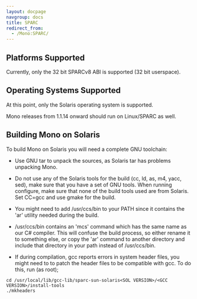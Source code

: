 ```yaml
---
layout: docpage
navgroup: docs
title: SPARC
redirect_from:
  - /Mono:SPARC/
---
```


Platforms Supported
-------------------

Currently, only the 32 bit SPARCv8 ABI is supported (32 bit userspace).

Operating Systems Supported
---------------------------

At this point, only the Solaris operating system is supported.

Mono releases from 1.1.14 onward should run on Linux/SPARC as well.

Building Mono on Solaris
------------------------

To build Mono on Solaris you will need a complete GNU toolchain:

-   Use GNU tar to unpack the sources, as Solaris tar has problems unpacking Mono.

-   Do not use any of the Solaris tools for the build (cc, ld, as, m4, yacc, sed), make sure that you have a set of GNU tools. When running configure, make sure that none of the build tools used are from Solaris. Set CC=gcc and use gmake for the build.

-   You might need to add /usr/ccs/bin to your PATH since it contains the 'ar' utility needed during the build.

-   /usr/ccs/bin contains an 'mcs' command which has the same name as our C\# compiler. This will confuse the build process, so either rename it to something else, or copy the 'ar' command to another directory and include that directory in your path instead of /usr/ccs/bin.

-   If during compilation, gcc reports errors in system header files, you might need to to patch the header files to be compatible with gcc. To do this, run (as root);

<!-- -->

    cd /usr/local/lib/gcc-lib/sparc-sun-solaris<SOL VERSION>/<GCC VERSION>/install-tools
    ./mkheaders

